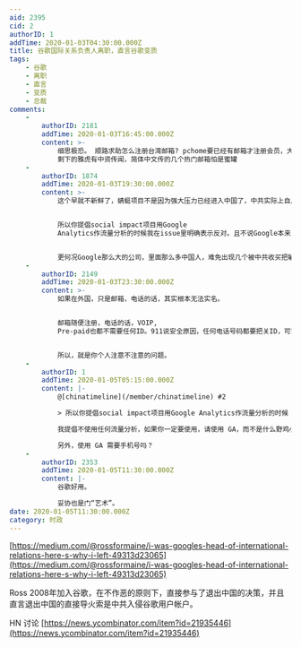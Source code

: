 ```yaml
---
aid: 2395
cid: 2
authorID: 1
addTime: 2020-01-03T04:30:00.000Z
title: 谷歌国际关系负责人离职，直言谷歌变质
tags:
    - 谷歌
    - 离职
    - 直言
    - 变质
    - 总裁
comments:
    -
        authorID: 2181
        addTime: 2020-01-03T16:45:00.000Z
        content: >-
            细思极恐。 顺路求助怎么注册台湾邮箱? pchome要已经有邮箱才注册会员，大学学校邮箱要身份证+台湾电话
            剩下的雅虎有中资传闻，简体中文传的几个热门邮箱怕是蜜罐
    -
        authorID: 1874
        addTime: 2020-01-03T19:30:00.000Z
        content: >-
            这个早就不新鲜了，蜻蜓项目不是因为强大压力已经进入中国了，中共实际上自从Google退出中国后一直都在根Google接触希望它们回去，简单说就是统战Google.


            所以你提倡social impact项目用Google
            Analytics作流量分析的时候我在issue里明确表示反对。且不说Google本来目前的内部员工的意识形态严重左，很多得势的势力已经超过白左，变成共产主义那种左了，这种土壤里本身就很可能最后变成中共同路人。毕竟中共前几年都在开世界左派大会，以左派大本营定位了，难免加州那些共产主义者会把中共幻想成新苏联，里根时代到现在加州都有不少毛泽东崇拜者和共产主义小组。


            更何况Google那么大的公司，里面那么多中国人，难免出现几个被中共收买把敏感人士的资料偷出去送给中共情报部门。Google还跟美国NSA，CIA等情报系统分享用户资料，这些情报机关里头谁也说不清楚是不是有另外几个金无殆。只要你的真实身份跟账号挂钩了，你就别指望什么公司组织能不作恶，给你保密了。最好的保密就是不泄露出去。编程随想之所以能用Blogspot作为博客平台，还不是因为他自称有Google内部员工帮助他避免了实名认证。
    -
        authorID: 2149
        addTime: 2020-01-03T23:30:00.000Z
        content: >-
            如果在外国，只是邮箱，电话的话，其实根本无法实名。


            邮箱随便注册，电话的话，VOIP,
            Pre-paid也都不需要任何ID。911说安全原因，任何电话号码都要把关ID，可实际上没有法律，没人有那闲工夫。


            所以，就是你个人注意不注意的问题。
    -
        authorID: 1
        addTime: 2020-01-05T05:15:00.000Z
        content: |-
            @[chinatimeline](/member/chinatimeline) #2

            > 所以你提倡social impact项目用Google Analytics作流量分析的时候

            我提倡不使用任何流量分析，如果你一定要使用，请使用 GA，而不是什么野鸡小厂商。

            另外，使用 GA 需要手机号吗？
    -
        authorID: 2353
        addTime: 2020-01-05T11:30:00.000Z
        content: |-
            谷歌好用。

            妥协也是门“艺术”。
date: 2020-01-05T11:30:00.000Z
category: 时政
---
```


[https://medium.com/@rossformaine/i-was-googles-head-of-international-relations-here-s-why-i-left-49313d23065](https://medium.com/@rossformaine/i-was-googles-head-of-international-relations-here-s-why-i-left-49313d23065)

Ross 2008年加入谷歌，在不作恶的原则下，直接参与了退出中国的决策，并且直言退出中国的直接导火索是中共入侵谷歌用户帐户。

HN 讨论 [https://news.ycombinator.com/item?id=21935446](https://news.ycombinator.com/item?id=21935446)
